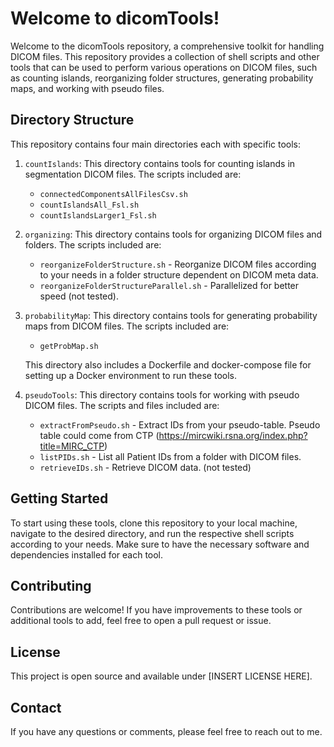 # Welcome to dicomTools!

Welcome to the dicomTools repository, a comprehensive toolkit for handling DICOM files. This repository provides a collection of shell scripts and other tools that can be used to perform various operations on DICOM files, such as counting islands, reorganizing folder structures, generating probability maps, and working with pseudo files.

## Directory Structure

This repository contains four main directories each with specific tools:

1. `countIslands`: This directory contains tools for counting islands in segmentation DICOM files. The scripts included are:
   - `connectedComponentsAllFilesCsv.sh`
   - `countIslandsAll_Fsl.sh`
   - `countIslandsLarger1_Fsl.sh`

2. `organizing`: This directory contains tools for organizing DICOM files and folders. The scripts included are:
   - `reorganizeFolderStructure.sh` - Reorganize DICOM files according to your needs in a folder structure dependent on DICOM meta data.
   - `reorganizeFolderStructureParallel.sh` - Parallelized for better speed (not tested).

3. `probabilityMap`: This directory contains tools for generating probability maps from DICOM files. The scripts included are:
   - `getProbMap.sh`

   This directory also includes a Dockerfile and docker-compose file for setting up a Docker environment to run these tools.

4. `pseudoTools`: This directory contains tools for working with pseudo DICOM files. The scripts and files included are:
   - `extractFromPseudo.sh` - Extract IDs from your pseudo-table. Pseudo table could come from CTP (https://mircwiki.rsna.org/index.php?title=MIRC_CTP)
   - `listPIDs.sh` - List all Patient IDs from a folder with DICOM files.
   - `retrieveIDs.sh` - Retrieve DICOM data. (not tested)

## Getting Started

To start using these tools, clone this repository to your local machine, navigate to the desired directory, and run the respective shell scripts according to your needs. Make sure to have the necessary software and dependencies installed for each tool.

## Contributing

Contributions are welcome! If you have improvements to these tools or additional tools to add, feel free to open a pull request or issue.

## License

This project is open source and available under [INSERT LICENSE HERE].

## Contact

If you have any questions or comments, please feel free to reach out to me.

